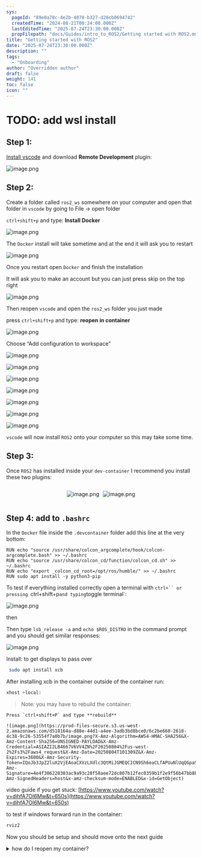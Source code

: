 ```yaml
---
sys:
  pageId: "89e0a78c-4e2b-4070-b327-d28cb0694742"
  createdTime: "2024-08-21T00:24:00.000Z"
  lastEditedTime: "2025-07-24T23:30:00.000Z"
  propFilepath: "docs/Guides/intro_to_ROS2/Getting started with ROS2.md"
title: "Getting started with ROS2"
date: "2025-07-24T23:30:00.000Z"
description: ""
tags:
  - "Onboarding"
author: "Overridden author"
draft: false
weight: 141
toc: false
icon: ""
---
```


# TODO: add wsl install

## Step 1:

[Install vscode](https://code.visualstudio.com/download) and download **Remote Development** plugin:

![image.png](https://prod-files-secure.s3.us-west-2.amazonaws.com/d518164a-d88e-44d1-a4ee-3adb3bd8bce0/efb52993-1881-4a40-b95e-6f020334f022/image.png?X-Amz-Algorithm=AWS4-HMAC-SHA256&X-Amz-Content-Sha256=UNSIGNED-PAYLOAD&X-Amz-Credential=ASIAZI2LB466Z3YN7SDK%2F20250804%2Fus-west-2%2Fs3%2Faws4_request&X-Amz-Date=20250804T101306Z&X-Amz-Expires=3600&X-Amz-Security-Token=IQoJb3JpZ2luX2VjEAoaCXVzLXdlc3QtMiJHMEUCIQDPTBju6SmYTgSemx5Ubz%2FNVeuaw3UW%2BqPWg%2Bbsg6wZngIgL%2F0eLkG9Cvi%2FWTbEH1cBcRqqdXOTGLR%2BQPh3ENcxRqgq%2FwMIQxAAGgw2Mzc0MjMxODM4MDUiDDj6ZYTKUXUn43W9MSrcA%2ByAwkxlVMIG1xz%2BxUlQSNrq77NrYBdhJVTalAZP8qpgxjYeGPDQVALUrhiiqB64cAEpsUsnZvSXucZq5XxWUGTFhOGwhgo2pHTh4Y%2FgE3rs50WuFnqQNwYolC4hawgPd0kEczbNr8wCqLP8EXcVeZ5z4TO63XeMo87M5yROczicTCCI8ejUipifXMGnRuM5gXMIn3j500DPA1x3wQfTaKHbNnstfw%2BIsnrBsQF9C8FLDWAwmLfpCiGgjciL9%2BVNHg3axs41TCqk3vBBZNBy1SpaaEtckrmxYYcA%2FtpB3vYoHO5jX1qCSPJKBTYyPlsMYXWaWr%2BWeONrqQhwrVxXq%2B0ljBQYNlv4peKsmJNuKMI1D0l%2BDpHDrS5rjtvbM%2BnCknrTWktfGyAiNsMCV20iVioDzAvQrgymF7ETa51VPXg%2FFvBB9zwS7D1UMf%2BD3T7a4lDSfITEc88IldOhNcIGlzed3%2FtUh9FPIBeaRxa%2FdN7G%2Bl5BFBjWnF7llYrsiHjagZ69BhgKSEVXhWocjefQA7mwxGb8PcmTbN8O46GanIDkVeynu9u4ktXUmGehX7AXekusuilPPObHZabH2S1qzIbikibA08hoxYhhDxHW%2F0%2BzcxVNRLiJejhbvKl8MKGBwsQGOqUBU8Z2jx8We8E0rRdK6v%2BsjqwCoE0UKhAtD%2FDMwF%2F8gSu34YMQLTHig8qyy08Ne%2FtNhGnKWo8PNuT%2Bi7XxstLKSpA4tX3fNQLrNzprdqAvye%2Ft4su7qv21U%2B6wNYBCQGDJiFMcWoATEKMp0zGfAVHqhjliL%2FQ1G7S4fpi%2FJ%2BVm24Wz8DPa%2FW2RgW39pW0TAh0ZwiglvnAZqFbQ1iqekH%2BjS1k9OG5d&X-Amz-Signature=712cbb4e480864345adb5f963effdb9266cc967e5064422b903effdee6f30dfe&X-Amz-SignedHeaders=host&x-amz-checksum-mode=ENABLED&x-id=GetObject)

## Step 2:

Create a folder called `ros2_ws` somewhere on your computer and open that folder in `vscode` by going to File → open folder 

`ctrl+shift+p` and type: **Install Docker**

![image.png](https://prod-files-secure.s3.us-west-2.amazonaws.com/d518164a-d88e-44d1-a4ee-3adb3bd8bce0/2269dc0e-1cd5-47ff-bceb-c04ad9b2eab0/image.png?X-Amz-Algorithm=AWS4-HMAC-SHA256&X-Amz-Content-Sha256=UNSIGNED-PAYLOAD&X-Amz-Credential=ASIAZI2LB466Z3YN7SDK%2F20250804%2Fus-west-2%2Fs3%2Faws4_request&X-Amz-Date=20250804T101306Z&X-Amz-Expires=3600&X-Amz-Security-Token=IQoJb3JpZ2luX2VjEAoaCXVzLXdlc3QtMiJHMEUCIQDPTBju6SmYTgSemx5Ubz%2FNVeuaw3UW%2BqPWg%2Bbsg6wZngIgL%2F0eLkG9Cvi%2FWTbEH1cBcRqqdXOTGLR%2BQPh3ENcxRqgq%2FwMIQxAAGgw2Mzc0MjMxODM4MDUiDDj6ZYTKUXUn43W9MSrcA%2ByAwkxlVMIG1xz%2BxUlQSNrq77NrYBdhJVTalAZP8qpgxjYeGPDQVALUrhiiqB64cAEpsUsnZvSXucZq5XxWUGTFhOGwhgo2pHTh4Y%2FgE3rs50WuFnqQNwYolC4hawgPd0kEczbNr8wCqLP8EXcVeZ5z4TO63XeMo87M5yROczicTCCI8ejUipifXMGnRuM5gXMIn3j500DPA1x3wQfTaKHbNnstfw%2BIsnrBsQF9C8FLDWAwmLfpCiGgjciL9%2BVNHg3axs41TCqk3vBBZNBy1SpaaEtckrmxYYcA%2FtpB3vYoHO5jX1qCSPJKBTYyPlsMYXWaWr%2BWeONrqQhwrVxXq%2B0ljBQYNlv4peKsmJNuKMI1D0l%2BDpHDrS5rjtvbM%2BnCknrTWktfGyAiNsMCV20iVioDzAvQrgymF7ETa51VPXg%2FFvBB9zwS7D1UMf%2BD3T7a4lDSfITEc88IldOhNcIGlzed3%2FtUh9FPIBeaRxa%2FdN7G%2Bl5BFBjWnF7llYrsiHjagZ69BhgKSEVXhWocjefQA7mwxGb8PcmTbN8O46GanIDkVeynu9u4ktXUmGehX7AXekusuilPPObHZabH2S1qzIbikibA08hoxYhhDxHW%2F0%2BzcxVNRLiJejhbvKl8MKGBwsQGOqUBU8Z2jx8We8E0rRdK6v%2BsjqwCoE0UKhAtD%2FDMwF%2F8gSu34YMQLTHig8qyy08Ne%2FtNhGnKWo8PNuT%2Bi7XxstLKSpA4tX3fNQLrNzprdqAvye%2Ft4su7qv21U%2B6wNYBCQGDJiFMcWoATEKMp0zGfAVHqhjliL%2FQ1G7S4fpi%2FJ%2BVm24Wz8DPa%2FW2RgW39pW0TAh0ZwiglvnAZqFbQ1iqekH%2BjS1k9OG5d&X-Amz-Signature=4346482095ec60ee0216d052747c9702f045cb6a171f15db6ffef2cc319753bf&X-Amz-SignedHeaders=host&x-amz-checksum-mode=ENABLED&x-id=GetObject)

The `Docker` install will take sometime and at the end it will ask you to restart

![image.png](https://prod-files-secure.s3.us-west-2.amazonaws.com/d518164a-d88e-44d1-a4ee-3adb3bd8bce0/ed233f78-be33-4b1f-b89c-9c346c0e961e/image.png?X-Amz-Algorithm=AWS4-HMAC-SHA256&X-Amz-Content-Sha256=UNSIGNED-PAYLOAD&X-Amz-Credential=ASIAZI2LB466Z3YN7SDK%2F20250804%2Fus-west-2%2Fs3%2Faws4_request&X-Amz-Date=20250804T101306Z&X-Amz-Expires=3600&X-Amz-Security-Token=IQoJb3JpZ2luX2VjEAoaCXVzLXdlc3QtMiJHMEUCIQDPTBju6SmYTgSemx5Ubz%2FNVeuaw3UW%2BqPWg%2Bbsg6wZngIgL%2F0eLkG9Cvi%2FWTbEH1cBcRqqdXOTGLR%2BQPh3ENcxRqgq%2FwMIQxAAGgw2Mzc0MjMxODM4MDUiDDj6ZYTKUXUn43W9MSrcA%2ByAwkxlVMIG1xz%2BxUlQSNrq77NrYBdhJVTalAZP8qpgxjYeGPDQVALUrhiiqB64cAEpsUsnZvSXucZq5XxWUGTFhOGwhgo2pHTh4Y%2FgE3rs50WuFnqQNwYolC4hawgPd0kEczbNr8wCqLP8EXcVeZ5z4TO63XeMo87M5yROczicTCCI8ejUipifXMGnRuM5gXMIn3j500DPA1x3wQfTaKHbNnstfw%2BIsnrBsQF9C8FLDWAwmLfpCiGgjciL9%2BVNHg3axs41TCqk3vBBZNBy1SpaaEtckrmxYYcA%2FtpB3vYoHO5jX1qCSPJKBTYyPlsMYXWaWr%2BWeONrqQhwrVxXq%2B0ljBQYNlv4peKsmJNuKMI1D0l%2BDpHDrS5rjtvbM%2BnCknrTWktfGyAiNsMCV20iVioDzAvQrgymF7ETa51VPXg%2FFvBB9zwS7D1UMf%2BD3T7a4lDSfITEc88IldOhNcIGlzed3%2FtUh9FPIBeaRxa%2FdN7G%2Bl5BFBjWnF7llYrsiHjagZ69BhgKSEVXhWocjefQA7mwxGb8PcmTbN8O46GanIDkVeynu9u4ktXUmGehX7AXekusuilPPObHZabH2S1qzIbikibA08hoxYhhDxHW%2F0%2BzcxVNRLiJejhbvKl8MKGBwsQGOqUBU8Z2jx8We8E0rRdK6v%2BsjqwCoE0UKhAtD%2FDMwF%2F8gSu34YMQLTHig8qyy08Ne%2FtNhGnKWo8PNuT%2Bi7XxstLKSpA4tX3fNQLrNzprdqAvye%2Ft4su7qv21U%2B6wNYBCQGDJiFMcWoATEKMp0zGfAVHqhjliL%2FQ1G7S4fpi%2FJ%2BVm24Wz8DPa%2FW2RgW39pW0TAh0ZwiglvnAZqFbQ1iqekH%2BjS1k9OG5d&X-Amz-Signature=510cc4e0a4c8fb57948e8899f3cbe7f564ca3f6ae5458d6249789fc513f1d0fa&X-Amz-SignedHeaders=host&x-amz-checksum-mode=ENABLED&x-id=GetObject)

Once you restart open `Docker` and finish the installation

It will ask you to make an account but you can just press skip on the top right

![image.png](https://prod-files-secure.s3.us-west-2.amazonaws.com/d518164a-d88e-44d1-a4ee-3adb3bd8bce0/21010ad9-1659-4fd9-9f59-9932a09b2a3d/image.png?X-Amz-Algorithm=AWS4-HMAC-SHA256&X-Amz-Content-Sha256=UNSIGNED-PAYLOAD&X-Amz-Credential=ASIAZI2LB466Z3YN7SDK%2F20250804%2Fus-west-2%2Fs3%2Faws4_request&X-Amz-Date=20250804T101306Z&X-Amz-Expires=3600&X-Amz-Security-Token=IQoJb3JpZ2luX2VjEAoaCXVzLXdlc3QtMiJHMEUCIQDPTBju6SmYTgSemx5Ubz%2FNVeuaw3UW%2BqPWg%2Bbsg6wZngIgL%2F0eLkG9Cvi%2FWTbEH1cBcRqqdXOTGLR%2BQPh3ENcxRqgq%2FwMIQxAAGgw2Mzc0MjMxODM4MDUiDDj6ZYTKUXUn43W9MSrcA%2ByAwkxlVMIG1xz%2BxUlQSNrq77NrYBdhJVTalAZP8qpgxjYeGPDQVALUrhiiqB64cAEpsUsnZvSXucZq5XxWUGTFhOGwhgo2pHTh4Y%2FgE3rs50WuFnqQNwYolC4hawgPd0kEczbNr8wCqLP8EXcVeZ5z4TO63XeMo87M5yROczicTCCI8ejUipifXMGnRuM5gXMIn3j500DPA1x3wQfTaKHbNnstfw%2BIsnrBsQF9C8FLDWAwmLfpCiGgjciL9%2BVNHg3axs41TCqk3vBBZNBy1SpaaEtckrmxYYcA%2FtpB3vYoHO5jX1qCSPJKBTYyPlsMYXWaWr%2BWeONrqQhwrVxXq%2B0ljBQYNlv4peKsmJNuKMI1D0l%2BDpHDrS5rjtvbM%2BnCknrTWktfGyAiNsMCV20iVioDzAvQrgymF7ETa51VPXg%2FFvBB9zwS7D1UMf%2BD3T7a4lDSfITEc88IldOhNcIGlzed3%2FtUh9FPIBeaRxa%2FdN7G%2Bl5BFBjWnF7llYrsiHjagZ69BhgKSEVXhWocjefQA7mwxGb8PcmTbN8O46GanIDkVeynu9u4ktXUmGehX7AXekusuilPPObHZabH2S1qzIbikibA08hoxYhhDxHW%2F0%2BzcxVNRLiJejhbvKl8MKGBwsQGOqUBU8Z2jx8We8E0rRdK6v%2BsjqwCoE0UKhAtD%2FDMwF%2F8gSu34YMQLTHig8qyy08Ne%2FtNhGnKWo8PNuT%2Bi7XxstLKSpA4tX3fNQLrNzprdqAvye%2Ft4su7qv21U%2B6wNYBCQGDJiFMcWoATEKMp0zGfAVHqhjliL%2FQ1G7S4fpi%2FJ%2BVm24Wz8DPa%2FW2RgW39pW0TAh0ZwiglvnAZqFbQ1iqekH%2BjS1k9OG5d&X-Amz-Signature=9692200c1a9953bb342ed536c7df0255d56bebb831942b5ba5a53fbc6d5f910f&X-Amz-SignedHeaders=host&x-amz-checksum-mode=ENABLED&x-id=GetObject)

Then reopen `vscode` and open the `ros2_ws` folder you just made

press `ctrl+shift+p` and type: **reopen in container**

![image.png](https://prod-files-secure.s3.us-west-2.amazonaws.com/d518164a-d88e-44d1-a4ee-3adb3bd8bce0/4e93b8c2-41ad-488c-8095-c74205196118/image.png?X-Amz-Algorithm=AWS4-HMAC-SHA256&X-Amz-Content-Sha256=UNSIGNED-PAYLOAD&X-Amz-Credential=ASIAZI2LB466Z3YN7SDK%2F20250804%2Fus-west-2%2Fs3%2Faws4_request&X-Amz-Date=20250804T101306Z&X-Amz-Expires=3600&X-Amz-Security-Token=IQoJb3JpZ2luX2VjEAoaCXVzLXdlc3QtMiJHMEUCIQDPTBju6SmYTgSemx5Ubz%2FNVeuaw3UW%2BqPWg%2Bbsg6wZngIgL%2F0eLkG9Cvi%2FWTbEH1cBcRqqdXOTGLR%2BQPh3ENcxRqgq%2FwMIQxAAGgw2Mzc0MjMxODM4MDUiDDj6ZYTKUXUn43W9MSrcA%2ByAwkxlVMIG1xz%2BxUlQSNrq77NrYBdhJVTalAZP8qpgxjYeGPDQVALUrhiiqB64cAEpsUsnZvSXucZq5XxWUGTFhOGwhgo2pHTh4Y%2FgE3rs50WuFnqQNwYolC4hawgPd0kEczbNr8wCqLP8EXcVeZ5z4TO63XeMo87M5yROczicTCCI8ejUipifXMGnRuM5gXMIn3j500DPA1x3wQfTaKHbNnstfw%2BIsnrBsQF9C8FLDWAwmLfpCiGgjciL9%2BVNHg3axs41TCqk3vBBZNBy1SpaaEtckrmxYYcA%2FtpB3vYoHO5jX1qCSPJKBTYyPlsMYXWaWr%2BWeONrqQhwrVxXq%2B0ljBQYNlv4peKsmJNuKMI1D0l%2BDpHDrS5rjtvbM%2BnCknrTWktfGyAiNsMCV20iVioDzAvQrgymF7ETa51VPXg%2FFvBB9zwS7D1UMf%2BD3T7a4lDSfITEc88IldOhNcIGlzed3%2FtUh9FPIBeaRxa%2FdN7G%2Bl5BFBjWnF7llYrsiHjagZ69BhgKSEVXhWocjefQA7mwxGb8PcmTbN8O46GanIDkVeynu9u4ktXUmGehX7AXekusuilPPObHZabH2S1qzIbikibA08hoxYhhDxHW%2F0%2BzcxVNRLiJejhbvKl8MKGBwsQGOqUBU8Z2jx8We8E0rRdK6v%2BsjqwCoE0UKhAtD%2FDMwF%2F8gSu34YMQLTHig8qyy08Ne%2FtNhGnKWo8PNuT%2Bi7XxstLKSpA4tX3fNQLrNzprdqAvye%2Ft4su7qv21U%2B6wNYBCQGDJiFMcWoATEKMp0zGfAVHqhjliL%2FQ1G7S4fpi%2FJ%2BVm24Wz8DPa%2FW2RgW39pW0TAh0ZwiglvnAZqFbQ1iqekH%2BjS1k9OG5d&X-Amz-Signature=a6525aade0eda992f7dd4d320ae9e495187622a7cab2f5d5c26d455a9459a68e&X-Amz-SignedHeaders=host&x-amz-checksum-mode=ENABLED&x-id=GetObject)

Choose “Add configuration to workspace”

![image.png](https://prod-files-secure.s3.us-west-2.amazonaws.com/d518164a-d88e-44d1-a4ee-3adb3bd8bce0/9560b282-5060-4989-ba37-97e7b2c22476/image.png?X-Amz-Algorithm=AWS4-HMAC-SHA256&X-Amz-Content-Sha256=UNSIGNED-PAYLOAD&X-Amz-Credential=ASIAZI2LB466Z3YN7SDK%2F20250804%2Fus-west-2%2Fs3%2Faws4_request&X-Amz-Date=20250804T101306Z&X-Amz-Expires=3600&X-Amz-Security-Token=IQoJb3JpZ2luX2VjEAoaCXVzLXdlc3QtMiJHMEUCIQDPTBju6SmYTgSemx5Ubz%2FNVeuaw3UW%2BqPWg%2Bbsg6wZngIgL%2F0eLkG9Cvi%2FWTbEH1cBcRqqdXOTGLR%2BQPh3ENcxRqgq%2FwMIQxAAGgw2Mzc0MjMxODM4MDUiDDj6ZYTKUXUn43W9MSrcA%2ByAwkxlVMIG1xz%2BxUlQSNrq77NrYBdhJVTalAZP8qpgxjYeGPDQVALUrhiiqB64cAEpsUsnZvSXucZq5XxWUGTFhOGwhgo2pHTh4Y%2FgE3rs50WuFnqQNwYolC4hawgPd0kEczbNr8wCqLP8EXcVeZ5z4TO63XeMo87M5yROczicTCCI8ejUipifXMGnRuM5gXMIn3j500DPA1x3wQfTaKHbNnstfw%2BIsnrBsQF9C8FLDWAwmLfpCiGgjciL9%2BVNHg3axs41TCqk3vBBZNBy1SpaaEtckrmxYYcA%2FtpB3vYoHO5jX1qCSPJKBTYyPlsMYXWaWr%2BWeONrqQhwrVxXq%2B0ljBQYNlv4peKsmJNuKMI1D0l%2BDpHDrS5rjtvbM%2BnCknrTWktfGyAiNsMCV20iVioDzAvQrgymF7ETa51VPXg%2FFvBB9zwS7D1UMf%2BD3T7a4lDSfITEc88IldOhNcIGlzed3%2FtUh9FPIBeaRxa%2FdN7G%2Bl5BFBjWnF7llYrsiHjagZ69BhgKSEVXhWocjefQA7mwxGb8PcmTbN8O46GanIDkVeynu9u4ktXUmGehX7AXekusuilPPObHZabH2S1qzIbikibA08hoxYhhDxHW%2F0%2BzcxVNRLiJejhbvKl8MKGBwsQGOqUBU8Z2jx8We8E0rRdK6v%2BsjqwCoE0UKhAtD%2FDMwF%2F8gSu34YMQLTHig8qyy08Ne%2FtNhGnKWo8PNuT%2Bi7XxstLKSpA4tX3fNQLrNzprdqAvye%2Ft4su7qv21U%2B6wNYBCQGDJiFMcWoATEKMp0zGfAVHqhjliL%2FQ1G7S4fpi%2FJ%2BVm24Wz8DPa%2FW2RgW39pW0TAh0ZwiglvnAZqFbQ1iqekH%2BjS1k9OG5d&X-Amz-Signature=8c4abebd2da3ffa88df9f480e36c75698f5a701e45ae8fb3766929fffca4bb0e&X-Amz-SignedHeaders=host&x-amz-checksum-mode=ENABLED&x-id=GetObject)

![image.png](https://prod-files-secure.s3.us-west-2.amazonaws.com/d518164a-d88e-44d1-a4ee-3adb3bd8bce0/2ee63f81-886b-48e8-a553-dc6e5eac99e4/image.png?X-Amz-Algorithm=AWS4-HMAC-SHA256&X-Amz-Content-Sha256=UNSIGNED-PAYLOAD&X-Amz-Credential=ASIAZI2LB466Z3YN7SDK%2F20250804%2Fus-west-2%2Fs3%2Faws4_request&X-Amz-Date=20250804T101306Z&X-Amz-Expires=3600&X-Amz-Security-Token=IQoJb3JpZ2luX2VjEAoaCXVzLXdlc3QtMiJHMEUCIQDPTBju6SmYTgSemx5Ubz%2FNVeuaw3UW%2BqPWg%2Bbsg6wZngIgL%2F0eLkG9Cvi%2FWTbEH1cBcRqqdXOTGLR%2BQPh3ENcxRqgq%2FwMIQxAAGgw2Mzc0MjMxODM4MDUiDDj6ZYTKUXUn43W9MSrcA%2ByAwkxlVMIG1xz%2BxUlQSNrq77NrYBdhJVTalAZP8qpgxjYeGPDQVALUrhiiqB64cAEpsUsnZvSXucZq5XxWUGTFhOGwhgo2pHTh4Y%2FgE3rs50WuFnqQNwYolC4hawgPd0kEczbNr8wCqLP8EXcVeZ5z4TO63XeMo87M5yROczicTCCI8ejUipifXMGnRuM5gXMIn3j500DPA1x3wQfTaKHbNnstfw%2BIsnrBsQF9C8FLDWAwmLfpCiGgjciL9%2BVNHg3axs41TCqk3vBBZNBy1SpaaEtckrmxYYcA%2FtpB3vYoHO5jX1qCSPJKBTYyPlsMYXWaWr%2BWeONrqQhwrVxXq%2B0ljBQYNlv4peKsmJNuKMI1D0l%2BDpHDrS5rjtvbM%2BnCknrTWktfGyAiNsMCV20iVioDzAvQrgymF7ETa51VPXg%2FFvBB9zwS7D1UMf%2BD3T7a4lDSfITEc88IldOhNcIGlzed3%2FtUh9FPIBeaRxa%2FdN7G%2Bl5BFBjWnF7llYrsiHjagZ69BhgKSEVXhWocjefQA7mwxGb8PcmTbN8O46GanIDkVeynu9u4ktXUmGehX7AXekusuilPPObHZabH2S1qzIbikibA08hoxYhhDxHW%2F0%2BzcxVNRLiJejhbvKl8MKGBwsQGOqUBU8Z2jx8We8E0rRdK6v%2BsjqwCoE0UKhAtD%2FDMwF%2F8gSu34YMQLTHig8qyy08Ne%2FtNhGnKWo8PNuT%2Bi7XxstLKSpA4tX3fNQLrNzprdqAvye%2Ft4su7qv21U%2B6wNYBCQGDJiFMcWoATEKMp0zGfAVHqhjliL%2FQ1G7S4fpi%2FJ%2BVm24Wz8DPa%2FW2RgW39pW0TAh0ZwiglvnAZqFbQ1iqekH%2BjS1k9OG5d&X-Amz-Signature=b9c90be26f9748abc67442131a973dc40c7e398f3e0f01e0f19eee77c179e9ca&X-Amz-SignedHeaders=host&x-amz-checksum-mode=ENABLED&x-id=GetObject)

![image.png](https://prod-files-secure.s3.us-west-2.amazonaws.com/d518164a-d88e-44d1-a4ee-3adb3bd8bce0/e0fd626c-c8b6-4b2c-95d1-fa4c26514504/image.png?X-Amz-Algorithm=AWS4-HMAC-SHA256&X-Amz-Content-Sha256=UNSIGNED-PAYLOAD&X-Amz-Credential=ASIAZI2LB466Z3YN7SDK%2F20250804%2Fus-west-2%2Fs3%2Faws4_request&X-Amz-Date=20250804T101306Z&X-Amz-Expires=3600&X-Amz-Security-Token=IQoJb3JpZ2luX2VjEAoaCXVzLXdlc3QtMiJHMEUCIQDPTBju6SmYTgSemx5Ubz%2FNVeuaw3UW%2BqPWg%2Bbsg6wZngIgL%2F0eLkG9Cvi%2FWTbEH1cBcRqqdXOTGLR%2BQPh3ENcxRqgq%2FwMIQxAAGgw2Mzc0MjMxODM4MDUiDDj6ZYTKUXUn43W9MSrcA%2ByAwkxlVMIG1xz%2BxUlQSNrq77NrYBdhJVTalAZP8qpgxjYeGPDQVALUrhiiqB64cAEpsUsnZvSXucZq5XxWUGTFhOGwhgo2pHTh4Y%2FgE3rs50WuFnqQNwYolC4hawgPd0kEczbNr8wCqLP8EXcVeZ5z4TO63XeMo87M5yROczicTCCI8ejUipifXMGnRuM5gXMIn3j500DPA1x3wQfTaKHbNnstfw%2BIsnrBsQF9C8FLDWAwmLfpCiGgjciL9%2BVNHg3axs41TCqk3vBBZNBy1SpaaEtckrmxYYcA%2FtpB3vYoHO5jX1qCSPJKBTYyPlsMYXWaWr%2BWeONrqQhwrVxXq%2B0ljBQYNlv4peKsmJNuKMI1D0l%2BDpHDrS5rjtvbM%2BnCknrTWktfGyAiNsMCV20iVioDzAvQrgymF7ETa51VPXg%2FFvBB9zwS7D1UMf%2BD3T7a4lDSfITEc88IldOhNcIGlzed3%2FtUh9FPIBeaRxa%2FdN7G%2Bl5BFBjWnF7llYrsiHjagZ69BhgKSEVXhWocjefQA7mwxGb8PcmTbN8O46GanIDkVeynu9u4ktXUmGehX7AXekusuilPPObHZabH2S1qzIbikibA08hoxYhhDxHW%2F0%2BzcxVNRLiJejhbvKl8MKGBwsQGOqUBU8Z2jx8We8E0rRdK6v%2BsjqwCoE0UKhAtD%2FDMwF%2F8gSu34YMQLTHig8qyy08Ne%2FtNhGnKWo8PNuT%2Bi7XxstLKSpA4tX3fNQLrNzprdqAvye%2Ft4su7qv21U%2B6wNYBCQGDJiFMcWoATEKMp0zGfAVHqhjliL%2FQ1G7S4fpi%2FJ%2BVm24Wz8DPa%2FW2RgW39pW0TAh0ZwiglvnAZqFbQ1iqekH%2BjS1k9OG5d&X-Amz-Signature=c117e341d193c02813cf699a898b05cd66763f89bbddf99f0ddb1d72c53e5814&X-Amz-SignedHeaders=host&x-amz-checksum-mode=ENABLED&x-id=GetObject)

![image.png](https://prod-files-secure.s3.us-west-2.amazonaws.com/d518164a-d88e-44d1-a4ee-3adb3bd8bce0/a2e13f50-d2ab-4719-a4c2-7ced634bfc9d/image.png?X-Amz-Algorithm=AWS4-HMAC-SHA256&X-Amz-Content-Sha256=UNSIGNED-PAYLOAD&X-Amz-Credential=ASIAZI2LB466Z3YN7SDK%2F20250804%2Fus-west-2%2Fs3%2Faws4_request&X-Amz-Date=20250804T101306Z&X-Amz-Expires=3600&X-Amz-Security-Token=IQoJb3JpZ2luX2VjEAoaCXVzLXdlc3QtMiJHMEUCIQDPTBju6SmYTgSemx5Ubz%2FNVeuaw3UW%2BqPWg%2Bbsg6wZngIgL%2F0eLkG9Cvi%2FWTbEH1cBcRqqdXOTGLR%2BQPh3ENcxRqgq%2FwMIQxAAGgw2Mzc0MjMxODM4MDUiDDj6ZYTKUXUn43W9MSrcA%2ByAwkxlVMIG1xz%2BxUlQSNrq77NrYBdhJVTalAZP8qpgxjYeGPDQVALUrhiiqB64cAEpsUsnZvSXucZq5XxWUGTFhOGwhgo2pHTh4Y%2FgE3rs50WuFnqQNwYolC4hawgPd0kEczbNr8wCqLP8EXcVeZ5z4TO63XeMo87M5yROczicTCCI8ejUipifXMGnRuM5gXMIn3j500DPA1x3wQfTaKHbNnstfw%2BIsnrBsQF9C8FLDWAwmLfpCiGgjciL9%2BVNHg3axs41TCqk3vBBZNBy1SpaaEtckrmxYYcA%2FtpB3vYoHO5jX1qCSPJKBTYyPlsMYXWaWr%2BWeONrqQhwrVxXq%2B0ljBQYNlv4peKsmJNuKMI1D0l%2BDpHDrS5rjtvbM%2BnCknrTWktfGyAiNsMCV20iVioDzAvQrgymF7ETa51VPXg%2FFvBB9zwS7D1UMf%2BD3T7a4lDSfITEc88IldOhNcIGlzed3%2FtUh9FPIBeaRxa%2FdN7G%2Bl5BFBjWnF7llYrsiHjagZ69BhgKSEVXhWocjefQA7mwxGb8PcmTbN8O46GanIDkVeynu9u4ktXUmGehX7AXekusuilPPObHZabH2S1qzIbikibA08hoxYhhDxHW%2F0%2BzcxVNRLiJejhbvKl8MKGBwsQGOqUBU8Z2jx8We8E0rRdK6v%2BsjqwCoE0UKhAtD%2FDMwF%2F8gSu34YMQLTHig8qyy08Ne%2FtNhGnKWo8PNuT%2Bi7XxstLKSpA4tX3fNQLrNzprdqAvye%2Ft4su7qv21U%2B6wNYBCQGDJiFMcWoATEKMp0zGfAVHqhjliL%2FQ1G7S4fpi%2FJ%2BVm24Wz8DPa%2FW2RgW39pW0TAh0ZwiglvnAZqFbQ1iqekH%2BjS1k9OG5d&X-Amz-Signature=ae1129d27d4fbde5e0750c09260d7560d40f90e9f27883b6c9f0d1f8478afca8&X-Amz-SignedHeaders=host&x-amz-checksum-mode=ENABLED&x-id=GetObject)

![image.png](https://prod-files-secure.s3.us-west-2.amazonaws.com/d518164a-d88e-44d1-a4ee-3adb3bd8bce0/6cc478ad-aaba-4bf7-9fcc-403277ab896c/image.png?X-Amz-Algorithm=AWS4-HMAC-SHA256&X-Amz-Content-Sha256=UNSIGNED-PAYLOAD&X-Amz-Credential=ASIAZI2LB466Z3YN7SDK%2F20250804%2Fus-west-2%2Fs3%2Faws4_request&X-Amz-Date=20250804T101306Z&X-Amz-Expires=3600&X-Amz-Security-Token=IQoJb3JpZ2luX2VjEAoaCXVzLXdlc3QtMiJHMEUCIQDPTBju6SmYTgSemx5Ubz%2FNVeuaw3UW%2BqPWg%2Bbsg6wZngIgL%2F0eLkG9Cvi%2FWTbEH1cBcRqqdXOTGLR%2BQPh3ENcxRqgq%2FwMIQxAAGgw2Mzc0MjMxODM4MDUiDDj6ZYTKUXUn43W9MSrcA%2ByAwkxlVMIG1xz%2BxUlQSNrq77NrYBdhJVTalAZP8qpgxjYeGPDQVALUrhiiqB64cAEpsUsnZvSXucZq5XxWUGTFhOGwhgo2pHTh4Y%2FgE3rs50WuFnqQNwYolC4hawgPd0kEczbNr8wCqLP8EXcVeZ5z4TO63XeMo87M5yROczicTCCI8ejUipifXMGnRuM5gXMIn3j500DPA1x3wQfTaKHbNnstfw%2BIsnrBsQF9C8FLDWAwmLfpCiGgjciL9%2BVNHg3axs41TCqk3vBBZNBy1SpaaEtckrmxYYcA%2FtpB3vYoHO5jX1qCSPJKBTYyPlsMYXWaWr%2BWeONrqQhwrVxXq%2B0ljBQYNlv4peKsmJNuKMI1D0l%2BDpHDrS5rjtvbM%2BnCknrTWktfGyAiNsMCV20iVioDzAvQrgymF7ETa51VPXg%2FFvBB9zwS7D1UMf%2BD3T7a4lDSfITEc88IldOhNcIGlzed3%2FtUh9FPIBeaRxa%2FdN7G%2Bl5BFBjWnF7llYrsiHjagZ69BhgKSEVXhWocjefQA7mwxGb8PcmTbN8O46GanIDkVeynu9u4ktXUmGehX7AXekusuilPPObHZabH2S1qzIbikibA08hoxYhhDxHW%2F0%2BzcxVNRLiJejhbvKl8MKGBwsQGOqUBU8Z2jx8We8E0rRdK6v%2BsjqwCoE0UKhAtD%2FDMwF%2F8gSu34YMQLTHig8qyy08Ne%2FtNhGnKWo8PNuT%2Bi7XxstLKSpA4tX3fNQLrNzprdqAvye%2Ft4su7qv21U%2B6wNYBCQGDJiFMcWoATEKMp0zGfAVHqhjliL%2FQ1G7S4fpi%2FJ%2BVm24Wz8DPa%2FW2RgW39pW0TAh0ZwiglvnAZqFbQ1iqekH%2BjS1k9OG5d&X-Amz-Signature=f33cbedf9e8e40463da236a731d570a0fdf401e456f6fa4f1dd2ac5a07b77f4f&X-Amz-SignedHeaders=host&x-amz-checksum-mode=ENABLED&x-id=GetObject)

![image.png](https://prod-files-secure.s3.us-west-2.amazonaws.com/d518164a-d88e-44d1-a4ee-3adb3bd8bce0/53255b28-f75e-430f-b9e3-c0ac8577e42b/image.png?X-Amz-Algorithm=AWS4-HMAC-SHA256&X-Amz-Content-Sha256=UNSIGNED-PAYLOAD&X-Amz-Credential=ASIAZI2LB466Z3YN7SDK%2F20250804%2Fus-west-2%2Fs3%2Faws4_request&X-Amz-Date=20250804T101306Z&X-Amz-Expires=3600&X-Amz-Security-Token=IQoJb3JpZ2luX2VjEAoaCXVzLXdlc3QtMiJHMEUCIQDPTBju6SmYTgSemx5Ubz%2FNVeuaw3UW%2BqPWg%2Bbsg6wZngIgL%2F0eLkG9Cvi%2FWTbEH1cBcRqqdXOTGLR%2BQPh3ENcxRqgq%2FwMIQxAAGgw2Mzc0MjMxODM4MDUiDDj6ZYTKUXUn43W9MSrcA%2ByAwkxlVMIG1xz%2BxUlQSNrq77NrYBdhJVTalAZP8qpgxjYeGPDQVALUrhiiqB64cAEpsUsnZvSXucZq5XxWUGTFhOGwhgo2pHTh4Y%2FgE3rs50WuFnqQNwYolC4hawgPd0kEczbNr8wCqLP8EXcVeZ5z4TO63XeMo87M5yROczicTCCI8ejUipifXMGnRuM5gXMIn3j500DPA1x3wQfTaKHbNnstfw%2BIsnrBsQF9C8FLDWAwmLfpCiGgjciL9%2BVNHg3axs41TCqk3vBBZNBy1SpaaEtckrmxYYcA%2FtpB3vYoHO5jX1qCSPJKBTYyPlsMYXWaWr%2BWeONrqQhwrVxXq%2B0ljBQYNlv4peKsmJNuKMI1D0l%2BDpHDrS5rjtvbM%2BnCknrTWktfGyAiNsMCV20iVioDzAvQrgymF7ETa51VPXg%2FFvBB9zwS7D1UMf%2BD3T7a4lDSfITEc88IldOhNcIGlzed3%2FtUh9FPIBeaRxa%2FdN7G%2Bl5BFBjWnF7llYrsiHjagZ69BhgKSEVXhWocjefQA7mwxGb8PcmTbN8O46GanIDkVeynu9u4ktXUmGehX7AXekusuilPPObHZabH2S1qzIbikibA08hoxYhhDxHW%2F0%2BzcxVNRLiJejhbvKl8MKGBwsQGOqUBU8Z2jx8We8E0rRdK6v%2BsjqwCoE0UKhAtD%2FDMwF%2F8gSu34YMQLTHig8qyy08Ne%2FtNhGnKWo8PNuT%2Bi7XxstLKSpA4tX3fNQLrNzprdqAvye%2Ft4su7qv21U%2B6wNYBCQGDJiFMcWoATEKMp0zGfAVHqhjliL%2FQ1G7S4fpi%2FJ%2BVm24Wz8DPa%2FW2RgW39pW0TAh0ZwiglvnAZqFbQ1iqekH%2BjS1k9OG5d&X-Amz-Signature=ee1df933bcb6997d73900482b76869fb4b45cab7a659fe77896ea1e6bfd6700d&X-Amz-SignedHeaders=host&x-amz-checksum-mode=ENABLED&x-id=GetObject)

![image.png](https://prod-files-secure.s3.us-west-2.amazonaws.com/d518164a-d88e-44d1-a4ee-3adb3bd8bce0/7c562767-5af9-4ffb-97d1-327bcdf4ee00/image.png?X-Amz-Algorithm=AWS4-HMAC-SHA256&X-Amz-Content-Sha256=UNSIGNED-PAYLOAD&X-Amz-Credential=ASIAZI2LB466Z3YN7SDK%2F20250804%2Fus-west-2%2Fs3%2Faws4_request&X-Amz-Date=20250804T101306Z&X-Amz-Expires=3600&X-Amz-Security-Token=IQoJb3JpZ2luX2VjEAoaCXVzLXdlc3QtMiJHMEUCIQDPTBju6SmYTgSemx5Ubz%2FNVeuaw3UW%2BqPWg%2Bbsg6wZngIgL%2F0eLkG9Cvi%2FWTbEH1cBcRqqdXOTGLR%2BQPh3ENcxRqgq%2FwMIQxAAGgw2Mzc0MjMxODM4MDUiDDj6ZYTKUXUn43W9MSrcA%2ByAwkxlVMIG1xz%2BxUlQSNrq77NrYBdhJVTalAZP8qpgxjYeGPDQVALUrhiiqB64cAEpsUsnZvSXucZq5XxWUGTFhOGwhgo2pHTh4Y%2FgE3rs50WuFnqQNwYolC4hawgPd0kEczbNr8wCqLP8EXcVeZ5z4TO63XeMo87M5yROczicTCCI8ejUipifXMGnRuM5gXMIn3j500DPA1x3wQfTaKHbNnstfw%2BIsnrBsQF9C8FLDWAwmLfpCiGgjciL9%2BVNHg3axs41TCqk3vBBZNBy1SpaaEtckrmxYYcA%2FtpB3vYoHO5jX1qCSPJKBTYyPlsMYXWaWr%2BWeONrqQhwrVxXq%2B0ljBQYNlv4peKsmJNuKMI1D0l%2BDpHDrS5rjtvbM%2BnCknrTWktfGyAiNsMCV20iVioDzAvQrgymF7ETa51VPXg%2FFvBB9zwS7D1UMf%2BD3T7a4lDSfITEc88IldOhNcIGlzed3%2FtUh9FPIBeaRxa%2FdN7G%2Bl5BFBjWnF7llYrsiHjagZ69BhgKSEVXhWocjefQA7mwxGb8PcmTbN8O46GanIDkVeynu9u4ktXUmGehX7AXekusuilPPObHZabH2S1qzIbikibA08hoxYhhDxHW%2F0%2BzcxVNRLiJejhbvKl8MKGBwsQGOqUBU8Z2jx8We8E0rRdK6v%2BsjqwCoE0UKhAtD%2FDMwF%2F8gSu34YMQLTHig8qyy08Ne%2FtNhGnKWo8PNuT%2Bi7XxstLKSpA4tX3fNQLrNzprdqAvye%2Ft4su7qv21U%2B6wNYBCQGDJiFMcWoATEKMp0zGfAVHqhjliL%2FQ1G7S4fpi%2FJ%2BVm24Wz8DPa%2FW2RgW39pW0TAh0ZwiglvnAZqFbQ1iqekH%2BjS1k9OG5d&X-Amz-Signature=817d74f2dd323678d7f6a753dd2914d729d823c553ba3bda66c82c195af667c4&X-Amz-SignedHeaders=host&x-amz-checksum-mode=ENABLED&x-id=GetObject)

`vscode` will now install `ROS2` onto your computer so this may take some time.

## Step 3:

Once `ROS2` has installed inside your `dev-container` I recommend you install these two plugins:

<div style="display: flex;flex-direction: row; column-gap:10px; max-width: 630px;justify-content: center;">
<div>

![image.png](https://prod-files-secure.s3.us-west-2.amazonaws.com/d518164a-d88e-44d1-a4ee-3adb3bd8bce0/3fc3d550-5a54-4ba1-ba6b-faa01cdb7369/image.png?X-Amz-Algorithm=AWS4-HMAC-SHA256&X-Amz-Content-Sha256=UNSIGNED-PAYLOAD&X-Amz-Credential=ASIAZI2LB466ZKFJLAT7%2F20250804%2Fus-west-2%2Fs3%2Faws4_request&X-Amz-Date=20250804T101309Z&X-Amz-Expires=3600&X-Amz-Security-Token=IQoJb3JpZ2luX2VjEAoaCXVzLXdlc3QtMiJHMEUCIANWVPrkBD%2FlTEYUsZwHbuBAXRgV4sa2%2FYnwBiMfSWX9AiEA0BC4J%2FPRqfDN9g%2Fb7R%2BtIDSJO9waAfgXt0mRxs%2FJ2%2Foq%2FwMIQxAAGgw2Mzc0MjMxODM4MDUiDDIEcWGiOiT%2Bx9DuqircA%2FER2moIYeTXHYxNlUIqNCi75HkvcYINAOT6p1t8CaB%2F0pX6v5UXfGIlEiKC0ILM%2FLPN18VkbPXLvwvRp1RxAITycGljSDBFrA9KRfVnANZzPS%2BdOEDjGBbzlbGSN5XSurn55grtv4UeiCAgZVbFNXGY%2FXyyDp23%2FYlp%2Fh%2Bv0j39BlHke%2ByERC5BePXWsazTkwFKn2kjxF%2FRsvaVpNhsdhm0S3O8gzgrzfE8FesPMGJC10T%2F4RaDEWIArW5nH6VjfoubowRlzEE9KjjAS5BwBDBgpTbABJ4MV9TmsELbhC0d6RMIqntp64mz7DPyRIhzjlywt24noTkEalAO7MZvIiNMb90sATgxo4HbXb281yYDqPa0lrTgsEq60ElZr8RRCWPbogQtZnhZjxPJ2WGdW2P9Od6lnMilnxXcoXZ0%2F0yOhnv4TeSEd5Patttk3CsFKOJSq0ndJJAq7xrOlIyE1%2FcXXe6H3v%2FSTiGqVc%2Fds%2B9KqBNbo8y7rHzqNa%2BwL20%2FvLqX6w%2BOEOko205p9AaENypg9AxVYeAjUQN5vcKD9Jz5HzBZGCIcy%2BTKnGAAnaKoZ4raQ%2FQRfLDtSi1gKaDQzuxjm44yroqb431gxmZUn36X1Hu06zlnV4hyZG3SMI%2BBwsQGOqUBzIBVjfKMW8Cy8dOH%2BYFIOPMk9jKEJZqJ3hdNmLQh209%2FtXeNPmixNdUALCI1Qq4ytQxVvfJeOGtf500egA7H6somVfCGDgJkCrJU1Gr8c50O%2FiUQ18Whh%2Fzf7cEcK70AeE3TGelK1GE88JyOuGUeh6wTiTV0U6EMv5EnvXglUTEuFow0a9fdCyZ1%2BZAjsFs3SlmkktAZXvfuv51Rf9uSPD1rmnvk&X-Amz-Signature=6edaf0cf783d8e34a0aa5557a9997ec86948ac05ef4ea47b2335a9e20d57f0d9&X-Amz-SignedHeaders=host&x-amz-checksum-mode=ENABLED&x-id=GetObject)

</div>
<div>

![image.png](https://prod-files-secure.s3.us-west-2.amazonaws.com/d518164a-d88e-44d1-a4ee-3adb3bd8bce0/d994cc66-13c2-4093-a5a3-f84cf4601a82/image.png?X-Amz-Algorithm=AWS4-HMAC-SHA256&X-Amz-Content-Sha256=UNSIGNED-PAYLOAD&X-Amz-Credential=ASIAZI2LB466XJDSDXQB%2F20250804%2Fus-west-2%2Fs3%2Faws4_request&X-Amz-Date=20250804T101309Z&X-Amz-Expires=3600&X-Amz-Security-Token=IQoJb3JpZ2luX2VjEAoaCXVzLXdlc3QtMiJIMEYCIQCvMFz3ug%2BqBR99yBw9Is%2Fde3jiA0IcQVLJEOKCU9NAMAIhAIB3QCR%2FOFUQTGUHclpfDPt7LMLg6xNDHp6Y55bVxZ0zKv8DCEMQABoMNjM3NDIzMTgzODA1IgwciwkmH4dsyM5wwgYq3APqOu2jO%2F4MCNoZ4mnGGwctbo9V1IrdhxUglwk6%2Fj%2FkYOpVk51wQkd5zSLa%2F7YcmVfoh8Lm5XG6OHBWwdGXQy1jZsXxbS2CWc6ZsIikMpwxelGmQQ8JItuP6bv7FRApSXu4K7iqFRVZZ3pBG1diFTux5Re0riqo%2B4wmJUVTNcWM94nBP48%2BnR8LimUiKDbRNHniofXo6SeVgUspMgppDvQFH1E7PWFF3IrY%2BSPe5%2F%2BW1%2BmBuPPBcow6pbLK2ZNTgH9EAQxkHViXj5EHcJU4jmatQBo%2BM2AmCTcR9%2FMP4mmwEeIKy7NPArO9Ueq2RkqrJ4npB0tA%2Br1K1eYMGKd17XE3SCiFqugJjdN%2FFdKLHEt4%2FpdMPeKm%2FqI339uuW3N0mNbOVuU9WWsR6EAR0bw8cvI3emc95OJMBfoHqx%2BUQtNWyd%2BF5JTPOCMeEOnqvPhXKUuVeU%2B01NfwtexqGO3l02DNqGbP%2B%2Fb0HlLqaObFgmWZEJxxRkE%2BkUopSH%2FWdxhcV5EZgVg8wS0KHGX55x0YRxbMA7%2BuTTWzBW6QT5ubAOePPFsea6i8BdYxzZv5p7yrau9PNDLQ5PixdRsMzxyUZyo60gP%2F%2FY5JIJ2%2FrSMXvjYKX9vwJoV1mbo6yZ3QSDDzgcLEBjqkAYlPh8reRi8GCm3DN8mVZDnWtNGRj7Pb2UNxsJH8Rt8wre%2B9oOcQaxEocAAqu%2FovM2%2FLd1tyBLQD4TKbHZ74nUXisbGXgu6%2B96fGY9DGAmi5u8U6fzxkJkvMYtMWTb%2BeqBTT8HLhKZFDuas21NkDZzQqyf6Ug4w9W3LK%2Bbr%2FTPVoOsu99UeqwwwSZeOd%2FiVljImE04futr6A9U5cw7gOpDdLiQja&X-Amz-Signature=6ec6e7f7a7afda04fb960181492c4cdc84671620239ad827b6cdd6502082d610&X-Amz-SignedHeaders=host&x-amz-checksum-mode=ENABLED&x-id=GetObject)

</div>
</div>

## Step 4: add to `.bashrc`

In the `Docker` file inside the `.devcontainer` folder add this line at the very bottom: 

```docker
RUN echo "source /usr/share/colcon_argcomplete/hook/colcon-argcomplete.bash" >> ~/.bashrc
RUN echo "source /usr/share/colcon_cd/function/colcon_cd.sh" >> ~/.bashrc
RUN echo "export _colcon_cd_root=/opt/ros/humble/" >> ~/.bashrc
RUN sudo apt install -y python3-pip 
```

To test if everything installed correctly open a terminal with `ctrl+`` or pressing `ctrl+shift+p` and typing `toggle terminal`:

![image.png](https://prod-files-secure.s3.us-west-2.amazonaws.com/d518164a-d88e-44d1-a4ee-3adb3bd8bce0/6a4943d8-b04e-4c02-9a58-775f3384d1a5/image.png?X-Amz-Algorithm=AWS4-HMAC-SHA256&X-Amz-Content-Sha256=UNSIGNED-PAYLOAD&X-Amz-Credential=ASIAZI2LB466Z3YN7SDK%2F20250804%2Fus-west-2%2Fs3%2Faws4_request&X-Amz-Date=20250804T101306Z&X-Amz-Expires=3600&X-Amz-Security-Token=IQoJb3JpZ2luX2VjEAoaCXVzLXdlc3QtMiJHMEUCIQDPTBju6SmYTgSemx5Ubz%2FNVeuaw3UW%2BqPWg%2Bbsg6wZngIgL%2F0eLkG9Cvi%2FWTbEH1cBcRqqdXOTGLR%2BQPh3ENcxRqgq%2FwMIQxAAGgw2Mzc0MjMxODM4MDUiDDj6ZYTKUXUn43W9MSrcA%2ByAwkxlVMIG1xz%2BxUlQSNrq77NrYBdhJVTalAZP8qpgxjYeGPDQVALUrhiiqB64cAEpsUsnZvSXucZq5XxWUGTFhOGwhgo2pHTh4Y%2FgE3rs50WuFnqQNwYolC4hawgPd0kEczbNr8wCqLP8EXcVeZ5z4TO63XeMo87M5yROczicTCCI8ejUipifXMGnRuM5gXMIn3j500DPA1x3wQfTaKHbNnstfw%2BIsnrBsQF9C8FLDWAwmLfpCiGgjciL9%2BVNHg3axs41TCqk3vBBZNBy1SpaaEtckrmxYYcA%2FtpB3vYoHO5jX1qCSPJKBTYyPlsMYXWaWr%2BWeONrqQhwrVxXq%2B0ljBQYNlv4peKsmJNuKMI1D0l%2BDpHDrS5rjtvbM%2BnCknrTWktfGyAiNsMCV20iVioDzAvQrgymF7ETa51VPXg%2FFvBB9zwS7D1UMf%2BD3T7a4lDSfITEc88IldOhNcIGlzed3%2FtUh9FPIBeaRxa%2FdN7G%2Bl5BFBjWnF7llYrsiHjagZ69BhgKSEVXhWocjefQA7mwxGb8PcmTbN8O46GanIDkVeynu9u4ktXUmGehX7AXekusuilPPObHZabH2S1qzIbikibA08hoxYhhDxHW%2F0%2BzcxVNRLiJejhbvKl8MKGBwsQGOqUBU8Z2jx8We8E0rRdK6v%2BsjqwCoE0UKhAtD%2FDMwF%2F8gSu34YMQLTHig8qyy08Ne%2FtNhGnKWo8PNuT%2Bi7XxstLKSpA4tX3fNQLrNzprdqAvye%2Ft4su7qv21U%2B6wNYBCQGDJiFMcWoATEKMp0zGfAVHqhjliL%2FQ1G7S4fpi%2FJ%2BVm24Wz8DPa%2FW2RgW39pW0TAh0ZwiglvnAZqFbQ1iqekH%2BjS1k9OG5d&X-Amz-Signature=18893f5abbc5cff087394801e2502aaf32319bf687ccd87c9086e89b1d252719&X-Amz-SignedHeaders=host&x-amz-checksum-mode=ENABLED&x-id=GetObject)

then 

Then type `lsb_release -a` and `echo $ROS_DISTRO` in the command prompt and you should get similar responses:

![image.png](https://prod-files-secure.s3.us-west-2.amazonaws.com/d518164a-d88e-44d1-a4ee-3adb3bd8bce0/3e635dec-a805-4e85-8b9e-d000e5b71a4e/image.png?X-Amz-Algorithm=AWS4-HMAC-SHA256&X-Amz-Content-Sha256=UNSIGNED-PAYLOAD&X-Amz-Credential=ASIAZI2LB466Z3YN7SDK%2F20250804%2Fus-west-2%2Fs3%2Faws4_request&X-Amz-Date=20250804T101306Z&X-Amz-Expires=3600&X-Amz-Security-Token=IQoJb3JpZ2luX2VjEAoaCXVzLXdlc3QtMiJHMEUCIQDPTBju6SmYTgSemx5Ubz%2FNVeuaw3UW%2BqPWg%2Bbsg6wZngIgL%2F0eLkG9Cvi%2FWTbEH1cBcRqqdXOTGLR%2BQPh3ENcxRqgq%2FwMIQxAAGgw2Mzc0MjMxODM4MDUiDDj6ZYTKUXUn43W9MSrcA%2ByAwkxlVMIG1xz%2BxUlQSNrq77NrYBdhJVTalAZP8qpgxjYeGPDQVALUrhiiqB64cAEpsUsnZvSXucZq5XxWUGTFhOGwhgo2pHTh4Y%2FgE3rs50WuFnqQNwYolC4hawgPd0kEczbNr8wCqLP8EXcVeZ5z4TO63XeMo87M5yROczicTCCI8ejUipifXMGnRuM5gXMIn3j500DPA1x3wQfTaKHbNnstfw%2BIsnrBsQF9C8FLDWAwmLfpCiGgjciL9%2BVNHg3axs41TCqk3vBBZNBy1SpaaEtckrmxYYcA%2FtpB3vYoHO5jX1qCSPJKBTYyPlsMYXWaWr%2BWeONrqQhwrVxXq%2B0ljBQYNlv4peKsmJNuKMI1D0l%2BDpHDrS5rjtvbM%2BnCknrTWktfGyAiNsMCV20iVioDzAvQrgymF7ETa51VPXg%2FFvBB9zwS7D1UMf%2BD3T7a4lDSfITEc88IldOhNcIGlzed3%2FtUh9FPIBeaRxa%2FdN7G%2Bl5BFBjWnF7llYrsiHjagZ69BhgKSEVXhWocjefQA7mwxGb8PcmTbN8O46GanIDkVeynu9u4ktXUmGehX7AXekusuilPPObHZabH2S1qzIbikibA08hoxYhhDxHW%2F0%2BzcxVNRLiJejhbvKl8MKGBwsQGOqUBU8Z2jx8We8E0rRdK6v%2BsjqwCoE0UKhAtD%2FDMwF%2F8gSu34YMQLTHig8qyy08Ne%2FtNhGnKWo8PNuT%2Bi7XxstLKSpA4tX3fNQLrNzprdqAvye%2Ft4su7qv21U%2B6wNYBCQGDJiFMcWoATEKMp0zGfAVHqhjliL%2FQ1G7S4fpi%2FJ%2BVm24Wz8DPa%2FW2RgW39pW0TAh0ZwiglvnAZqFbQ1iqekH%2BjS1k9OG5d&X-Amz-Signature=9d3798fe3ccbcb48a2761a9f42b692ec031cc0312042b0a7971f6699ff72e79a&X-Amz-SignedHeaders=host&x-amz-checksum-mode=ENABLED&x-id=GetObject)

Install:  to get displays to pass over

```bash
 sudo apt install xcb
```

After installing xcb in the container outside of the container run:

```python
xhost +local:
```

> Note: you may have to rebuild the container:

	Press `ctrl+shift+P` and type **rebuild**

	![image.png](https://prod-files-secure.s3.us-west-2.amazonaws.com/d518164a-d88e-44d1-a4ee-3adb3bd8bce0/6c2be660-2618-4c38-9c26-53554f7a0b7b/image.png?X-Amz-Algorithm=AWS4-HMAC-SHA256&X-Amz-Content-Sha256=UNSIGNED-PAYLOAD&X-Amz-Credential=ASIAZI2LB4667V6VV4ZN%2F20250804%2Fus-west-2%2Fs3%2Faws4_request&X-Amz-Date=20250804T101309Z&X-Amz-Expires=3600&X-Amz-Security-Token=IQoJb3JpZ2luX2VjEAoaCXVzLXdlc3QtMiJGMEQCICN9Sh6eaCLfAPUuNlUqQGpaS7wK6bQ5Xquu2DyCgc2AAiBH%2FZzAE4pBhX%2BfI%2BkDa8k0YLGvv1x4X8JYhkrf8w4yHir%2FAwhDEAAaDDYzNzQyMzE4MzgwNSIMBobz9L3Wk5QWB2ISKtwD9kl2hWm6jas3XHSa2YlKX1QLxi%2FBJCfCSvoRLX6n8GKPl2NlFY10cevSn11eZ6RMgEQVMFhcB3S2Ny7WR6fdp6MlIE4Mpu7MS%2BZ6lQtKN0WtSqGbqvwDFRiipXfI0TBz7RpOVb6R7lTCMqJUhIeHstjVGwEJyukMwe%2BtwpP4LL73R2Y0U%2B%2Bc%2FowFgIcrS6%2BkaVOKbfLtvKeq8ZQlpeQfMQcswqrhO3SV5%2BHVBRj9CQXeW5yW78K8ZsGF13azIjJX3Q0lFG1B0d0U3ktkq033W6Nitm891fn4rFxOwprVDL%2B4yFzNglh4hzxbRMelCAaa%2FoD%2BfUGgthO%2FKaQgDWdZh%2BZcngF%2BqBCHY8T%2FmqRiKiKEu%2BhINlulDk9vRkMpgPF%2FlLsRtt4pg35WmX952O%2Fym%2Fjnspp0KPjrGuhFs4ispI3Rf%2BhAvLYvUO0mz37BmpocdZTcoSFdRrF6XMEElHpkuTCuZDX%2FmhYR2OeM5n0kzTlh%2FvuD04eh9c%2BDmTssrTecmcOE92kqocLXXwxBnntDuMLQLCJ%2FuYmYlT7mi0Q4RfBTg7Xgr8rNazTsE%2FR9t2hZnODzR6E%2BBCR0G1Fl3PB4mu%2FugSxN5cbXXsCRkogb7kEru40sv%2F6txOHPWOowkIHCxAY6pgGTMMNE221rNsf2rvQkyb2QJJR%2FJ%2BbFpsCV8W5ROmD0zOAHxRFuWCmB283OYP0RcZlPfEarCJtoAqd7dNBdL0LzK1XzX7sEzFHuvzl5121cPbg9VsrH%2FwkEXLdzaIx5C446r9tIZIlqGvbUB%2B7rMkxbHIpnTOk9ctim%2BraffK6cWWR8EIvt1QHCmj1j493BoFtYZYe7tP%2Byx6dsVJUS9tuJtGA3eHsU&X-Amz-Signature=4e4f306228303ac9a93c28f58aee72dc807b12fec0359b1f2e9f56b47bb8b36a&X-Amz-SignedHeaders=host&x-amz-checksum-mode=ENABLED&x-id=GetObject)

video guide if you get stuck: [https://www.youtube.com/watch?v=dihfA7Ol6Mw&t=650s](https://www.youtube.com/watch?v=dihfA7Ol6Mw&t=650s)

to test if windows forward run in the container:

```bash
rviz2
```

Now you should be setup and should move onto the next guide 

<details>
      <summary>how do I reopen my container?</summary>
      TODO:
  </details>
